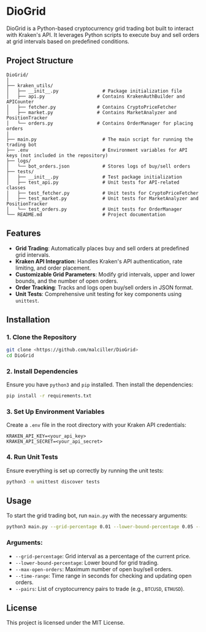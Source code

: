 
# DioGrid

DioGrid is a Python-based cryptocurrency grid trading bot built to interact with Kraken's API. 
It leverages Python scripts to execute buy and sell orders at grid intervals based on predefined conditions.

## Project Structure

```
DioGrid/
│
├── kraken_utils/
│   ├── __init__.py                # Package initialization file
│   ├── api.py                   # Contains KrakenAuthBuilder and APICounter
│   ├── fetcher.py               # Contains CryptoPriceFetcher
│   ├── market.py                # Contains MarketAnalyzer and PositionTracker
│   └── orders.py                # Contains OrderManager for placing orders
│
├── main.py                        # The main script for running the trading bot
├── .env                           # Environment variables for API keys (not included in the repository)
├── logs/
│   └── bot_orders.json            # Stores logs of buy/sell orders
├── tests/
│   ├── __init__.py                # Test package initialization
│   ├── test_api.py                # Unit tests for API-related classes
│   ├── test_fetcher.py            # Unit tests for CryptoPriceFetcher
│   ├── test_market.py             # Unit tests for MarketAnalyzer and PositionTracker
│   └── test_orders.py             # Unit tests for OrderManager
└── README.md                      # Project documentation
```

## Features

- **Grid Trading**: Automatically places buy and sell orders at predefined grid intervals.
- **Kraken API Integration**: Handles Kraken's API authentication, rate limiting, and order placement.
- **Customizable Grid Parameters**: Modify grid intervals, upper and lower bounds, and the number of open orders.
- **Order Tracking**: Tracks and logs open buy/sell orders in JSON format.
- **Unit Tests**: Comprehensive unit testing for key components using `unittest`.

## Installation

### 1. Clone the Repository
```bash
git clone <https://github.com/malciller/DioGrid>
cd DioGrid
```

### 2. Install Dependencies
Ensure you have `python3` and `pip` installed. Then install the dependencies:
```bash
pip install -r requirements.txt
```

### 3. Set Up Environment Variables
Create a `.env` file in the root directory with your Kraken API credentials:
```
KRAKEN_API_KEY=<your_api_key>
KRAKEN_API_SECRET=<your_api_secret>
```

### 4. Run Unit Tests
Ensure everything is set up correctly by running the unit tests:
```bash
python3 -m unittest discover tests
```

## Usage

To start the grid trading bot, run `main.py` with the necessary arguments:

```bash
python3 main.py --grid-percentage 0.01 --lower-bound-percentage 0.05 --max-open-orders 3 --time-range 60 --pairs BTCUSD ETHUSD
```

### Arguments:

- `--grid-percentage`: Grid interval as a percentage of the current price.
- `--lower-bound-percentage`: Lower bound for grid trading.
- `--max-open-orders`: Maximum number of open buy/sell orders.
- `--time-range`: Time range in seconds for checking and updating open orders.
- `--pairs`: List of cryptocurrency pairs to trade (e.g., `BTCUSD`, `ETHUSD`).

## License

This project is licensed under the MIT License.
